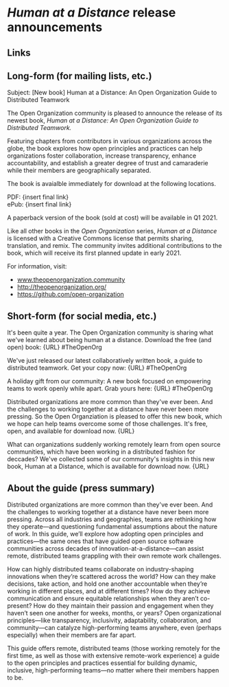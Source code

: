 # *Human at a Distance* release announcements

## Links



## Long-form (for mailing lists, etc.)

Subject: [New book] Human at a Distance: An Open Organization Guide to Distributed Teamwork

The Open Organization community is pleased to announce the release of its newest book, *Human at a Distance: An Open Organization Guide to Distributed Teamwork.*

Featuring chapters from contributors in various organizations across the globe, the book explores how open principles and practices can help organizations foster collaboration, increase transparency, enhance accountability, and establish a greater degree of trust and camaraderie while their members are geographically separated.

The book is avaialble immediately for download at the following locations.

PDF: {insert final link}  
ePub: {insert final link}

A paperback version of the book (sold at cost) will be available in Q1 2021.

Like all other books in the *Open Organization* series, *Human at a Distance* is licensed with a Creative Commons license that permits sharing, translation, and remix. The community invites additional contributions to the book, which will receive its first planned update in early 2021.

For information, visit:

- www.theopenorganization.community
- http://theopenorganization.org/
- https://github.com/open-organization

## Short-form (for social media, etc.)

It's been quite a year. The Open Organization community is sharing what we've learned about being human at a distance. Download the free (and open) book: {URL} #TheOpenOrg

We've just released our latest collaboratively written book, a guide to distributed teamwork. Get your copy now: {URL} #TheOpenOrg

A holiday gift from our community: A new book focused on empowering teams to work openly while apart. Grab yours here: {URL} #TheOpenOrg

Distributed organizations are more common than they've ever been. And the challenges to working together at a distance have never been more pressing. So the Open Organziation is pleased to offer this new book, which we hope can help teams overcome some of those challenges. It's free, open, and available for download now. {URL}

What can organizations suddenly working remotely learn from open source communities, which have been working in a distributed fashion for deccades? We've collected some of our community's insights in this new book, Human at a Distance, which is available for download now. {URL}

## About the guide (press summary)
Distributed organizations are more common than they've ever been. And the challenges to working together at a distance have never been more pressing. Across all industries and geographies, teams are rethinking how they operate—and questioning fundamental assumptions about the nature of work. In this guide, we’ll explore how adopting open principles and practices—the same ones that have guided open source software communities across decades of innovation-at-a-distance—can assist remote, distributed teams grappling with their own remote work challenges.

How can highly distributed teams collaborate on industry-shaping innovations when they’re scattered across the world? How can they make decisions, take action, and hold one another accountable when they’re working in different places, and at different times? How do they achieve communication and ensure equitable relationships when they aren’t co-present? How do they maintain their passion and engagement when they haven’t seen one another for weeks, months, or years? Open organizational principles—like transparency, inclusivity, adaptability, collaboration, and community—can catalyze high-performing teams anywhere, even (perhaps especially) when their members are far apart.

This guide offers remote, distributed teams (those working remotely for the first time, as well as those with extensive remote-work experience) a guide to the open principles and practices essential for building dynamic, inclusive, high-performing teams—no matter where their members happen to be.
